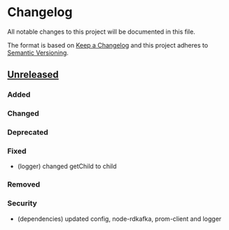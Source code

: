 # Changelog
All notable changes to this project will be documented in this file.

The format is based on [Keep a Changelog](http://keepachangelog.com/en/1.0.0/)
and this project adheres to [Semantic Versioning](http://semver.org/spec/v2.0.0.html).

## [Unreleased]
### Added
### Changed
### Deprecated
### Fixed
- (logger) changed getChild to child
### Removed
### Security
- (dependencies) updated config, node-rdkafka, prom-client and logger

[Unreleased]: https://github.com/sguilly/simple-kafka-promise/commits
